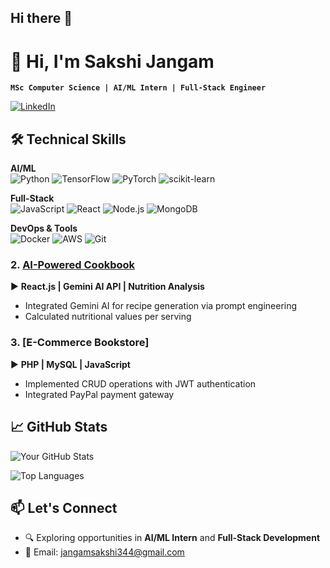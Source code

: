 ## Hi there 👋
# 👋 Hi, I'm Sakshi Jangam 

**`MSc Computer Science | AI/ML Intern | Full-Stack Engineer`**  

[![LinkedIn](https://img.shields.io/badge/LinkedIn-Connect-blue?style=flat&logo=linkedin)](ttps://www.linkedin.com/in/sakshi-jangam-206951256/)


## 🛠️ Technical Skills

**AI/ML**  
![Python](https://img.shields.io/badge/Python-Expert-3776AB?logo=python)
![TensorFlow](https://img.shields.io/badge/TensorFlow-FF6F00?logo=tensorflow)
![PyTorch](https://img.shields.io/badge/PyTorch-EE4C2C?logo=pytorch)
![scikit-learn](https://img.shields.io/badge/scikit--learn-F7931E?logo=scikit-learn)

**Full-Stack**  
![JavaScript](https://img.shields.io/badge/JavaScript-ES6+-F7DF1E?logo=javascript)
![React](https://img.shields.io/badge/React-20232A?logo=react)
![Node.js](https://img.shields.io/badge/Node.js-339933?logo=nodedotjs)
![MongoDB](https://img.shields.io/badge/MongoDB-47A248?logo=mongodb)

**DevOps & Tools**  
![Docker](https://img.shields.io/badge/Docker-2496ED?logo=docker)
![AWS](https://img.shields.io/badge/AWS-232F3E?logo=amazonaws)
![Git](https://img.shields.io/badge/Git-F05032?logo=git)


### 2. [AI-Powered Cookbook](https://cookbook-getk.vercel.app/)
▶️ **React.js | Gemini AI API | Nutrition Analysis**  
- Integrated Gemini AI for recipe generation via prompt engineering  
- Calculated nutritional values per serving

### 3. [E-Commerce Bookstore]
▶️ **PHP | MySQL | JavaScript**  
- Implemented CRUD operations with JWT authentication  
- Integrated PayPal payment gateway

## 📈 GitHub Stats

![Your GitHub Stats](https://github-readme-stats.vercel.app/api?username=yourusername&show_icons=true&theme=radical)

![Top Languages](https://github-readme-stats.vercel.app/api/top-langs/?username=yourusername&layout=compact&theme=radical)

## 📫 Let's Connect
- 🔍 Exploring opportunities in **AI/ML Intern** and **Full-Stack Development**  
- 📧 Email: jangamsakshi344@gmail.com

<!--
**sakshijangam/sakshijangam** is a ✨ _special_ ✨ repository because its `README.md` (this file) appears on your GitHub profile.

Here are some ideas to get you started:

- 🔭 I’m currently working on ...
- 🌱 I’m currently learning ...
- 👯 I’m looking to collaborate on ...
- 🤔 I’m looking for help with ...
- 💬 Ask me about ...
- 📫 How to reach me: ...
- 😄 Pronouns: ...
- ⚡ Fun fact: ...
-->
